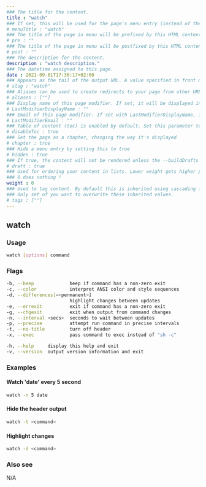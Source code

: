 ```yaml
---
### The title for the content.
title : "watch"
### If set, this will be used for the page's menu entry (instead of the `title` attribute)
# menuTitle : "watch"
### The title of the page in menu will be prefixed by this HTML content
# pre : ""
### The title of the page in menu will be postfixed by this HTML content
# post : ""
### The description for the content.
description : "watch description."
### The datetime assigned to this page.
date : 2021-09-01T17:36:17+02:00
### Appears as the tail of the output URL. A value specified in front matter will override the segment of the URL based on the filename.
# slug : "watch"
### Aliases can be used to create redirects to your page from other URLs.
# aliases : [""]
### Display name of this page modifier. If set, it will be displayed in the footer.
# LastModifierDisplayName : ""
### Email of this page modifier. If set with LastModifierDisplayName, it will be displayed in the footer
# LastModifierEmail : ""
### Table of content (toc) is enabled by default. Set this parameter to true to disable it.
# disableToc : true
### Set the page as a chapter, changing the way it's displayed
# chapter : true
### Hide a menu entry by setting this to true
# hidden : true
### If true, the content will not be rendered unless the --buildDrafts flag is passed to the hugo command.
# draft : true
### Used for ordering your content in lists. Lower weight gets higher precedence. So content with lower weight will come first.
### 0 does nothing !
weight : 0
### Used to tag content. By default this is inherited using cascading from _index.md files
### Only set of you want to overwrite these inherited values.
# tags : [""]
---
```


## watch

### Usage

```bash
watch [options] command
```

### Flags

```bash
-b, --beep             beep if command has a non-zero exit
-c, --color            interpret ANSI color and style sequences
-d, --differences[=<permanent>]
                       highlight changes between updates
-e, --errexit          exit if command has a non-zero exit
-g, --chgexit          exit when output from command changes
-n, --interval <secs>  seconds to wait between updates
-p, --precise          attempt run command in precise intervals
-t, --no-title         turn off header
-x, --exec             pass command to exec instead of "sh -c"

-h, --help     display this help and exit
-v, --version  output version information and exit
```

### Examples

#### Watch 'date' every 5 second

```bash
watch -n 5 date
```

#### Hide the header output

```bash
watch -t <command>
```

#### Highlight changes

```bash
watch -d <command>
```

### Also see

N/A